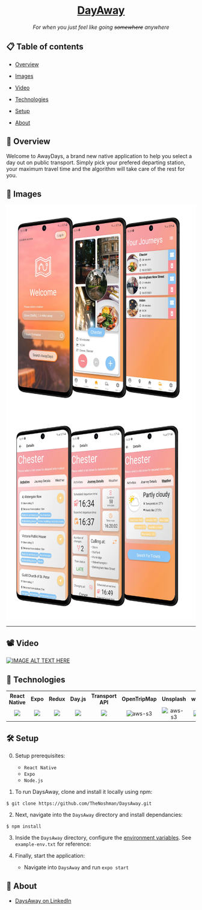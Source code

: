 <h1 align="center">
  <a href="#">
    DayAway
  </a>
</h1>
<div align="center"> <i>For when you just feel like going <del>somewhere</del> anywhere</i></div>

## 📋 Table of contents

* [Overview](#-overview)

* [Images](#-images)

* [Video](#-video)

* [Technologies](#-technologies)

* [Setup](#-setup)

* [About](#-about)

  

## 🔭 Overview

Welcome to AwayDays, a brand new native application to help you select a day out on public transport. Simply pick your prefered departing station, your maximum travel time and the algorithm will take care of the rest for you. 


## 📸 Images
<div align="center">
<img src="https://github.com/TheNoshman/DaysAway/blob/main/assets/app-photos/firstthree.png?raw=true" height="550" />

<img src="https://github.com/TheNoshman/DaysAway/blob/main/assets/app-photos/secondthree.png?raw=true" height="550" />
</div>

---



## 📽️ Video
[![IMAGE ALT TEXT HERE](https://img.youtube.com/vi/YOUTUBE_VIDEO_ID_HERE/0.jpg)](https://www.youtube.com/watch?v=YOUTUBE_VIDEO_ID_HERE)

## 🤖 Technologies

<div align="center">
   <table>
  <tr>
    <th style="text-align:center, width:400px">React Native</th>
    <th style="text-align:center">Expo</th>
    <th style="text-align:center">Redux</th>
    <th style="text-align:center">Day.js</th>
    <th style="text-align:center">Transport API</th>
    <th style="text-align:center">OpenTripMap</th>
    <th style="text-align:center">Unsplash</th>
    <th style="text-align:center">weatherAPI</th>
  </tr>
  <tr>
    <td style="text-align:center"><img src="https://img.icons8.com/nolan/64/react-native.png" style="align-items:center"/> </td>
    <td style="text-align:center"><img src="https://img.icons8.com/ios-glyphs/50/000000/chevron-up.png"/></td>
    <td style="text-align:center"><img src="https://img.icons8.com/color/48/000000/redux.png"/></td>
    <td style="text-align:center"><img src="https://user-images.githubusercontent.com/17680888/39081119-3057bbe2-456e-11e8-862c-646133ad4b43.png"  width="100"></td>
     <td style="text-align:center"><img src="https://img.icons8.com/fluent/48/000000/up.png" width="50" > </td>
    <td style="text-align:center"><img src="https://opentripmap.io/img/small_logo.svg" alt="aws-s3" width="50"></td>
    <td style="text-align:center"><img src="https://unsplash-assets.imgix.net/marketing/press-symbol.svg?auto=format&fit=crop&q=60" alt="aws-s3" width="50"></td>
    <td style="text-align:center"><img src="https://cdn.weatherapi.com/v4/images/weatherapi_logo.png" alt="aws-s3" height="50" ></td>
  </tr>
</table> 
</div>

## 🛠️ Setup

0. Setup prerequisites:
   * `React Native`
   * `Expo`
   * `Node.js`

1. To run DaysAway, clone and install it locally using npm:

```
$ git clone https://github.com/TheNoshman/DaysAway.git
```

2. Next, navigate into the `DaysAway` directory and install dependancies:

```
$ npm install
```

3. Inside the `DaysAway` directory, configure the [environment variables](https://medium.com/chingu/an-introduction-to-environment-variables-and-how-to-use-them-f602f66d15fa). See `example-env.txt` for reference:
4. Finally, start the application:

   * Navigate into `DaysAway` and run `expo start`

     

## 📖 About

* [DaysAway on LinkedIn](https://www.linkedin.com/company/daysawayapp)
